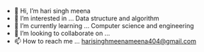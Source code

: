 - 👋 Hi, I’m hari singh meena
- 👀 I’m interested in ... Data structure and algorithm
- 🌱 I’m currently learning ... Computer science and engineering
- 💞️ I’m looking to collaborate on ...
- 📫 How to reach me ... harisinghmeenameena404@gmail.com

<!---
ha199/ha199 is a welcome to my profile
--->
